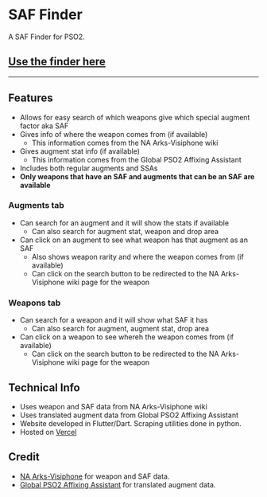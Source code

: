 # SAF Finder
A SAF Finder for PSO2.
## [Use the finder here](saffinder.ml)
---
## Features
- Allows for easy search of which weapons give which special augment factor aka SAF
- Gives info of where the weapon comes from (if available)
    - This information comes from the NA Arks-Visiphone wiki
- Gives augment stat info (if available)
    - This information comes from the Global PSO2 Affixing Assistant
- Includes both regular augments and SSAs
- **Only weapons that have an SAF and augments that can be an SAF are available**

### Augments tab
- Can search for an augment and it will show the stats if available
    - Can also search for augment stat, weapon and drop area
- Can click on an augment to see what weapon has that augment as an SAF
    - Also shows weapon rarity and where the weapon comes from (if available)
    - Can click on the search button to be redirected to the NA Arks-Visiphone wiki page for the weapon

### Weapons tab
- Can search for a weapon and it will show what SAF it has
    - Can also search for augment, augment stat, drop area
- Can click on a weapon to see whereh the weapon comes from (if available)
    - Can click on the search button to be redirected to the NA Arks-Visiphone wiki page for the weapon

## Technical Info
- Uses weapon and SAF data from NA Arks-Visiphone wiki
- Uses translated augment data from Global PSO2 Affixing Assistant
- Website developed in Flutter/Dart. Scraping utilities done in python.
- Hosted on [Vercel](https://vercel.com)

## Credit
- [NA Arks-Visiphone](http://pso2na.arks-visiphone.com/) for weapon and SAF data.
- [Global PSO2 Affixing Assistant](https://github.com/CorVous/PSO2AffixingAssistant) for translated augment data.
